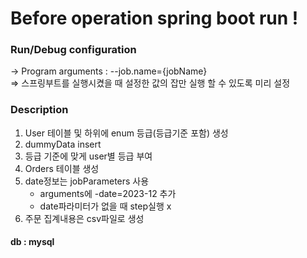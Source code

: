 
# Before operation spring boot run !

### Run/Debug configuration
-> Program arguments : --job.name={jobName}<br />
=> 스프링부트를 실행시켰을 때 설정한 값의 잡만 실행 할 수 있도록 미리 설정 

### Description
 1. User 테이블 및 하위에 enum 등급(등급기준 포함) 생성<br />
 2. dummyData insert<br />
 3. 등급 기준에 맞게 user별 등급 부여<br />
 4. Orders 테이블 생성
 5. date정보는 jobParameters 사용
    - arguments에 -date=2023-12 추가
    - date파라미터가 없을 때 step실행 x
 6. 주문 집계내용은 csv파일로 생성

#### db : mysql